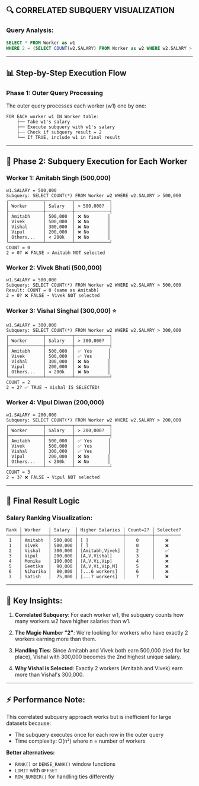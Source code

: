 ## 🔍 CORRELATED SUBQUERY VISUALIZATION

### Query Analysis:
```sql
SELECT * FROM Worker as w1 
WHERE 2 = (SELECT COUNT(w2.SALARY) FROM Worker as w2 WHERE w2.SALARY > w1.SALARY);
```

---

## 📊 Step-by-Step Execution Flow

### **Phase 1: Outer Query Processing**
The outer query processes each worker (w1) one by one:

```
FOR EACH worker w1 IN Worker table:
    ├── Take w1's salary
    ├── Execute subquery with w1's salary
    ├── Check if subquery result = 2
    └── If TRUE, include w1 in final result
```

---

## 🔄 **Phase 2: Subquery Execution for Each Worker**

### **Worker 1: Amitabh Singh (500,000)**
```
w1.SALARY = 500,000
Subquery: SELECT COUNT(*) FROM Worker w2 WHERE w2.SALARY > 500,000
┌─────────────┬──────────┬─────────────┐
│ Worker      │ Salary   │ > 500,000?  │
├─────────────┼──────────┼─────────────┤
│ Amitabh     │ 500,000  │ ❌ No       │
│ Vivek       │ 500,000  │ ❌ No       │
│ Vishal      │ 300,000  │ ❌ No       │
│ Vipul       │ 200,000  │ ❌ No       │
│ Others...   │ < 200k   │ ❌ No       │
└─────────────┴──────────┴─────────────┘
COUNT = 0
2 = 0? ❌ FALSE → Amitabh NOT selected
```

### **Worker 2: Vivek Bhati (500,000)**
```
w1.SALARY = 500,000
Subquery: SELECT COUNT(*) FROM Worker w2 WHERE w2.SALARY > 500,000
Result: COUNT = 0 (same as Amitabh)
2 = 0? ❌ FALSE → Vivek NOT selected
```

### **Worker 3: Vishal Singhal (300,000)** ⭐
```
w1.SALARY = 300,000
Subquery: SELECT COUNT(*) FROM Worker w2 WHERE w2.SALARY > 300,000
┌─────────────┬──────────┬─────────────┐
│ Worker      │ Salary   │ > 300,000?  │
├─────────────┼──────────┼─────────────┤
│ Amitabh     │ 500,000  │ ✅ Yes      │
│ Vivek       │ 500,000  │ ✅ Yes      │
│ Vishal      │ 300,000  │ ❌ No       │
│ Vipul       │ 200,000  │ ❌ No       │
│ Others...   │ < 200k   │ ❌ No       │
└─────────────┴──────────┴─────────────┘
COUNT = 2
2 = 2? ✅ TRUE → Vishal IS SELECTED!
```

### **Worker 4: Vipul Diwan (200,000)**
```
w1.SALARY = 200,000
Subquery: SELECT COUNT(*) FROM Worker w2 WHERE w2.SALARY > 200,000
┌─────────────┬──────────┬─────────────┐
│ Worker      │ Salary   │ > 200,000?  │
├─────────────┼──────────┼─────────────┤
│ Amitabh     │ 500,000  │ ✅ Yes      │
│ Vivek       │ 500,000  │ ✅ Yes      │
│ Vishal      │ 300,000  │ ✅ Yes      │
│ Vipul       │ 200,000  │ ❌ No       │
│ Others...   │ < 200k   │ ❌ No       │
└─────────────┴──────────┴─────────────┘
COUNT = 3
2 = 3? ❌ FALSE → Vipul NOT selected
```

---

## 🎯 **Final Result Logic**

### **Salary Ranking Visualization:**
```
Rank │ Worker   │ Salary  │ Higher Salaries │ Count=2? │ Selected?
─────┼──────────┼─────────┼─────────────────┼──────────┼──────────
 1   │ Amitabh  │ 500,000 │ [ ]             │    0     │    ❌
 1   │ Vivek    │ 500,000 │ [ ]             │    0     │    ❌
 2   │ Vishal   │ 300,000 │ [Amitabh,Vivek] │    2     │    ✅
 3   │ Vipul    │ 200,000 │ [A,V,Vishal]    │    3     │    ❌
 4   │ Monika   │ 100,000 │ [A,V,Vi,Vip]    │    4     │    ❌
 5   │ Geetika  │  90,000 │ [A,V,Vi,Vip,M]  │    5     │    ❌
 6   │ Niharika │  80,000 │ [...6 workers]  │    6     │    ❌
 7   │ Satish   │  75,000 │ [...7 workers]  │    7     │    ❌
```

---

## 🧠 **Key Insights:**

1. **Correlated Subquery**: For each worker w1, the subquery counts how many workers w2 have higher salaries than w1.

2. **The Magic Number "2"**: We're looking for workers who have exactly 2 workers earning more than them.

3. **Handling Ties**: Since Amitabh and Vivek both earn 500,000 (tied for 1st place), Vishal with 300,000 becomes the 2nd highest unique salary.

4. **Why Vishal is Selected**: Exactly 2 workers (Amitabh and Vivek) earn more than Vishal's 300,000.

---

## ⚡ **Performance Note:**
This correlated subquery approach works but is inefficient for large datasets because:
- The subquery executes once for each row in the outer query
- Time complexity: O(n²) where n = number of workers

**Better alternatives:**
- `RANK()` or `DENSE_RANK()` window functions
- `LIMIT` with `OFFSET`
- `ROW_NUMBER()` for handling ties differently
